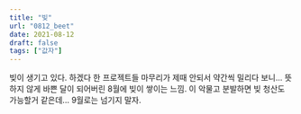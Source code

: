 ```yaml
---
title: "빚"
url: "0812_beet"
date: 2021-08-12
draft: false
tags: ["값자"]
---
```

빚이 생기고 있다. 하겠다 한 프로젝트들 마무리가 제때 안되서 약간씩 밀리다 보니... 뜻하지 않게 바쁜 달이 되어버린 8월에 빚이 쌓이는 느낌. 이 악물고 분발하면 빚 청산도 가능할거 같은데... 9월로는 넘기지 말자.
